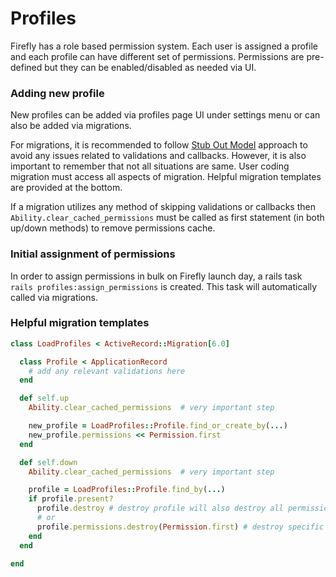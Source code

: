 # Profiles
Firefly has a role based permission system. Each user is assigned a profile and each profile can have different set of permissions. Permissions are pre-defined but they can be enabled/disabled as needed via UI.

### Adding new profile
New profiles can be added via profiles page UI under settings menu or can also be added via migrations.

For migrations, it is recommended to follow [Stub Out Model](https://gist.github.com/ccschmitz/7f4df754cc8933a2033c#stub-out-models) approach to avoid any issues related to validations and callbacks. However, it is also important to remember that not all situations are same. User coding migration must access all aspects of migration. Helpful migration templates are provided at the bottom.

If a migration utilizes any method of skipping validations or callbacks then `Ability.clear_cached_permissions` must be called as first statement (in both up/down methods) to remove permissions cache.

### Initial assignment of permissions
In order to assign permissions in bulk on Firefly launch day, a rails task `rails profiles:assign_permissions` is created. This task will automatically called via migrations.

### Helpful migration templates

```ruby
class LoadProfiles < ActiveRecord::Migration[6.0]

  class Profile < ApplicationRecord
    # add any relevant validations here
  end

  def self.up
    Ability.clear_cached_permissions  # very important step

    new_profile = LoadProfiles::Profile.find_or_create_by(...)
    new_profile.permissions << Permission.first
  end

  def self.down
    Ability.clear_cached_permissions  # very important step

    profile = LoadProfiles::Profile.find_by(...)
    if profile.present?
      profile.destroy # destroy profile will also destroy all permission associations
      # or
      profile.permissions.destroy(Permission.first) # destroy specific permission(s)
    end
  end

end
```
